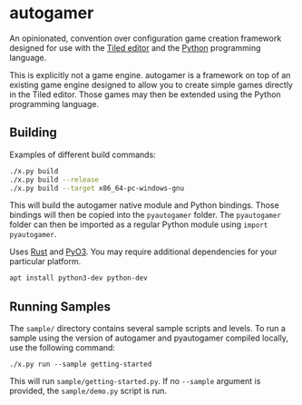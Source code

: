 # autogamer

An opinionated, convention over configuration game creation framework designed
for use with the [Tiled editor] and the [Python] programming language.

This is explicitly not a game engine. autogamer is a framework on top of an
existing game engine designed to allow you to create simple games directly in
the Tiled editor. Those games may then be extended using the Python programming
language.

[Tiled editor]: https://www.mapeditor.org
[Python]: https://www.python.org

## Building

Examples of different build commands:

```bash
./x.py build
./x.py build --release
./x.py build --target x86_64-pc-windows-gnu
```

This will build the autogamer native module and Python bindings. Those bindings
will then be copied into the `pyautogamer` folder. The `pyautogamer` folder can
then be imported as a regular Python module using `import pyautogamer`.

Uses [Rust] and [PyO3]. You may require additional dependencies for your
particular platform.

```bash
apt install python3-dev python-dev
```

## Running Samples

The `sample/` directory contains several sample scripts and levels. To run a
sample using the version of autogamer and pyautogamer compiled locally, use the
following command:

```
./x.py run --sample getting-started
```

This will run `sample/getting-started.py`. If no `--sample` argument is
provided, the `sample/demo.py` script is run.

[Rust]: https://rustup.rs
[PyO3]: https://pyo3.rs
